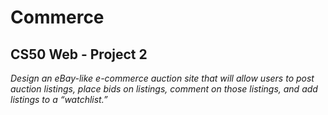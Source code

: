 # Commerce

## CS50 Web - Project 2 

*Design an eBay-like e-commerce auction site that will allow users to post auction listings, place bids on listings, comment on those listings, and add listings to a “watchlist.”*

